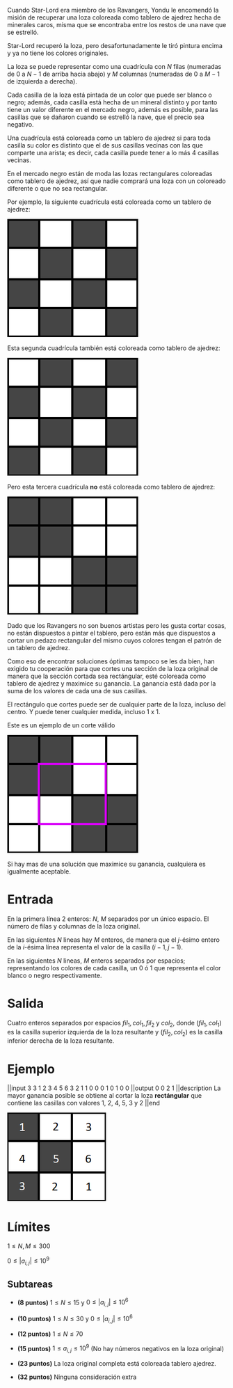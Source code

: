 Cuando Star-Lord era miembro de los Ravangers, Yondu le encomendó la misión de recuperar una loza coloreada como tablero de ajedrez hecha de minerales caros, misma que se encontraba entre los restos de una nave que se estrelló.

Star-Lord recuperó la loza, pero desafortunadamente le tiró pintura encima y ya no tiene los colores originales.

La loza se puede representar como una cuadrícula con $N$ filas (numeradas de $0$ a $N - 1$ de arriba hacia abajo) y $M$ columnas (numeradas de $0$ a $M - 1$ de izquierda a derecha).

Cada casilla de la loza está pintada de un color que puede ser blanco o negro; además, cada casilla está hecha de un mineral distinto y por tanto tiene un valor diferente en el mercado negro, además es posible, para las casillas que se dañaron cuando se estrelló la nave, que el precio sea negativo.

Una cuadrícula está coloreada como un tablero de ajedrez si para toda casilla su color es distinto que el de sus casillas vecinas con las que comparte una arista; es decir, cada casilla puede tener a lo más 4 casillas vecinas.

En el mercado negro están de moda las lozas rectangulares coloreadas como tablero de ajedrez, así que nadie comprará una loza con un coloreado diferente o que no sea rectangular.

Por ejemplo, la siguiente cuadrícula está coloreada como un tablero de ajedrez:

![Cuadricula 1](grid1.png)

Esta segunda cuadrícula también está coloreada como tablero de ajedrez:

![Cuadricula 2](grid2.png)

Pero esta tercera cuadrícula **no** está coloreada como tablero de ajedrez:

![Cuadricula 3](grid3.png)

Dado que los Ravangers no son buenos artistas pero les gusta cortar cosas, no están dispuestos a pintar el tablero, pero están más que dispuestos a cortar un pedazo rectangular del mismo cuyos colores tengan el patrón de un tablero de ajedrez.

Como eso de encontrar soluciones óptimas tampoco se les da bien, han exigido tu cooperación para que cortes una sección de la loza original de manera que la sección cortada sea rectángular, esté coloreada como tablero de ajedrez y maximice su ganancia. La ganancia está dada por la suma de los valores de cada una de sus casillas.

El rectángulo que cortes puede ser de cualquier parte de la loza, incluso del centro. Y puede tener cualquier medida, incluso 1 x 1.

Este es un ejemplo de un corte válido

![Cuadricula 4](grid4.png)

Si hay mas de una solución que maximice su ganancia, cualquiera es igualmente aceptable.

# Entrada
En la primera línea 2 enteros: $N$, $M$ separados por un único espacio. El número de filas y columnas de la loza original.

En las siguientes $N$ lineas hay $M$ enteros, de manera que el $j$-ésimo entero de la $i$-ésima línea representa el valor de la casilla $(i - 1, j - 1)$.

En las siguientes $N$ lineas, $M$ enteros separados por espacios; representando los colores de cada casilla, un 0 ó 1 que representa el color blanco o negro respectivamente.

# Salida
Cuatro enteros separados por espacios $fil_1, col_1, fil_2$ y $col_2$, donde $(fil_1, col_1)$ es la casilla superior izquierda de la loza resultante y $(fil_2, col_2)$ es la casilla inferior derecha de la loza resultante.

# Ejemplo

||input
3 3
1 2 3
4 5 6
3 2 1
1 0 0
0 1 0
1 0 0
||output
0 0
2 1
||description
La mayor ganancia posible se obtiene al cortar la loza **rectángular** que contiene las casillas con valores  1, 2, 4, 5, 3 y 2
||end

![Ejemplo](sample.png)

# Límites

$1 \le N, M \le 300$

$0 \le | a_{i,j} | \le 10^9$

## Subtareas
* **(8 puntos)** $1 \le N \le 15$ y $0 \le | a_{i,j} | \le 10^6$

* **(10 puntos)** $1 \le N \le 30$ y $0 \le | a_{i,j} | \le 10^6$

* **(12 puntos)** $1 \le N \le 70$ 

* **(15 puntos)** $1 \le a_{i,j} \le 10^9$ (No hay números negativos en la loza original)

* **(23 puntos)** La loza original completa está coloreada tablero ajedrez. 

* **(32 puntos)** Ninguna consideración extra
